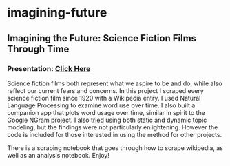 # imagining-future
## Imagining the Future: Science Fiction Films Through Time

### Presentation: [Click Here][1]

Science fiction films both represent what we aspire to be and do, while also reflect our current fears and concerns. In this project I scraped every science fiction film since 1920 with a Wikipedia entry. I used Natural Language Processing to examine word use over time. I also built a companion app that plots word usage over time, similar in spirit to the Google NGram project. I also tried using both static and dynamic topic modeling, but the findings were not particularly enlightening. However the code is included for those interested in using the method for other projects.

There is a scraping notebook that goes through how to scrape wikipedia, as well as an analysis notebook. Enjoy!

[1]:	https://docs.google.com/presentation/d/13c-82hRTY2ctV-euqvQqSaCkYJ9UyI7iZt2CsbVEQnI/edit?usp=sharing
